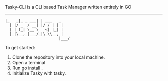 Tasky-CLI is a CLI based Task Manager written entirely in GO

_____         _          
	|_   _|_ _ ___| | ___   _ 
	  | |/ _  / __| |/ / | | |
	  | | (_| \__ \   <| |_| |
	  |_|\__,_|___/_|\_\\__, |
			                |___/     


To get started:
1. Clone the repository into your local machine.
2. Open a terminal
3. Run go install .
4. Initialize Tasky with tasky.
